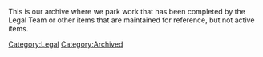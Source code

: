 This is our archive where we park work that has been completed by the
Legal Team or other items that are maintained for reference, but not
active items.

[Category:Legal](Category:Legal "wikilink")
[Category:Archived](Category:Archived "wikilink")
